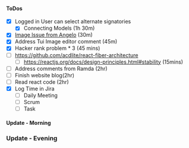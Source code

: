 #### ToDos
- [x] Logged in User can select alternate signatories
    - [x] Connecting Models (1h 30m)
- [x] [Image Issue from Angelo](https://sitedocsdev.atlassian.net/browse/DEV-1565?atlOrigin=eyJpIjoiMTU4MTQ2YTRkMmMwNGMzM2I0ZTUzODJiZDdlZDQ5ZWEiLCJwIjoiaiJ9) (30m)
- [x] Address Tui Image editor comment (45m)
- [x] Hacker rank problem * 3 (45 mins)
- [ ] https://github.com/acdlite/react-fiber-architecture
  - [ ] https://reactjs.org/docs/design-principles.html#stability (15mins)
- [ ] Address comments from Ramda (2hr)
- [ ] Finish website blog(2hr)
- [ ] Read react code (2hr)
- [x] Log Time in Jira
   - [ ] Daily Meeting
   - [ ] Scrum
   - [ ] Task

#### Update - Morning 

### Update - Evening
